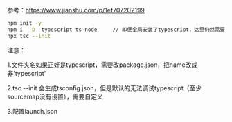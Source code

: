参考：https://www.jianshu.com/p/1ef707202199

```bash
npm init -y
npm i  -D  typescript ts-node     // 即便全局安装了typescript，这里仍然需要；不需要tsconfig-paths
npx tsc --init
```



注意：

1.文件夹名如果正好是typescript，需要改package.json，把name改成非'typescript'

2.tsc --init 会生成tsconfig.json，但是默认的无法调试typescript（至少sourcemap没有设置），需要自定义

3.配置launch.json




